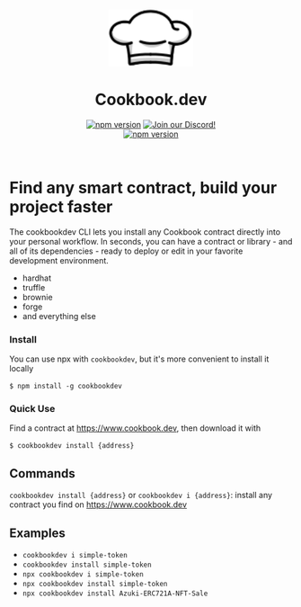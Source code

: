 <p align="center">
<br />
<a href="https://www.cookbook.dev">
  <img src="https://raw.githubusercontent.com/Breakthrough-Labs/btlcontracts/master/logo.svg" width="150" alt=""  />
</a>
<br />
</p>
<h1 align="center">Cookbook.dev</h1>
<p align="center">
<a href="https://www.npmjs.com/package/cookbookdev"><img src="https://img.shields.io/npm/v/cookbookdev?color=red&logo=npm" alt="npm version"/></a>
<a href="https://discord.gg/WzsfPcfHrk"><img alt="Join our Discord!" src="https://img.shields.io/discord/999863895634231316?color=7289da&label=discord&logo=discord&style=flat"/></a>
<br />
<a href="https://twitter.com/cookbook_dev"><img src="https://img.shields.io/twitter/follow/cookbook_dev" alt="npm version"/></a>

</p>
<br />

# Find any smart contract, build your project faster

The cookbookdev CLI lets you install any Cookbook contract directly into your personal workflow. In seconds, you can have a contract or library - and all of its dependencies - ready to deploy or edit in your favorite development environment.

- hardhat
- truffle
- brownie
- forge
- and everything else

### Install

You can use npx with `cookbookdev`, but it's more convenient to install it locally

```
$ npm install -g cookbookdev
```

### Quick Use

Find a contract at https://www.cookbook.dev, then download it with

```
$ cookbookdev install {address}
```

## Commands

`cookbookdev install {address}` or `cookbookdev i {address}`: install any contract you find on https://www.cookbook.dev

## Examples

- `cookbookdev i simple-token`
- `cookbookdev install simple-token`
- `npx cookbookdev i simple-token`
- `npx cookbookdev install simple-token`
- `npx cookbookdev install Azuki-ERC721A-NFT-Sale`
